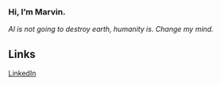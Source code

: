 ### Hi, I’m Marvin.

*AI is not going to destroy earth, humanity is. Change my mind.*

## Links
[LinkedIn](www.linkedin.com/in/marvin-waecker)



<!---
CodeKalb/CodeKalb is a ✨ special ✨ repository because its `README.md` (this file) appears on your GitHub profile.
You can click the Preview link to take a look at your changes.
--->
